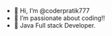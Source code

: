 - 👋 Hi, I’m @coderpratik777
- 👀 I’m passionate about coding!!
- 🤯 Java Full stack Developer.


<!---
coderpratik777/coderpratik777 is a ✨ special ✨ repository because its `README.md` (this file) appears on your GitHub profile.
You can click the Preview link to take a look at your changes.
--->
